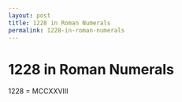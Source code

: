 ```yaml
---
layout: post
title: 1228 in Roman Numerals
permalink: 1228-in-roman-numerals
---
```


# 1228 in Roman Numerals

1228 = MCCXXVIII
